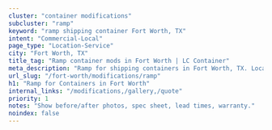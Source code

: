 ```yaml
---
cluster: "container modifications"
subcluster: "ramp"
keyword: "ramp shipping container Fort Worth, TX"
intent: "Commercial-Local"
page_type: "Location-Service"
city: "Fort Worth, TX"
title_tag: "Ramp container mods in Fort Worth | LC Container"
meta_description: "Ramp for shipping containers in Fort Worth, TX. Local fabrication & pro install. LC Container — Since 2003. Get a quote."
url_slug: "/fort-worth/modifications/ramp"
h1: "Ramp for Containers in Fort Worth"
internal_links: "/modifications,/gallery,/quote"
priority: 1
notes: "Show before/after photos, spec sheet, lead times, warranty."
noindex: false
---
```


<!-- TODO: Add unique city/inventory copy, images, and internal links here. -->
